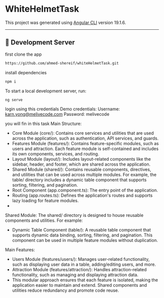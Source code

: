 

# WhiteHelmetTask

This project was generated using [Angular CLI](https://github.com/angular/angular-cli) version 19.1.6.

---

## 🚀 Development Server

first clone the app 
```bash
https://github.com/ahmed-shereif/whiteHelmetTask.git
```

install dependencies
```bash
npm i
```

To start a local development server, run:

```bash
ng serve
```

login using this credentials
Demo credentials:
Username: karn.yong@melivecode.com
Password: melivecode

you will fin in this task 
Main Structure:
- Core Module (core/): Contains core services and utilities that are used across the application, such as authentication, API services, and guards.
- Features Module (features/): Contains feature-specific modules, such as users and attraction. Each feature module is self-contained and includes its own components, services, and routing.
- Layout Module (layout/): Includes layout-related components like the sidebar, header, and footer, which are shared across the application.
- Shared Module (shared/): Contains reusable components, directives, and utilities that can be used across multiple modules. For example, the table/ directory includes a dynamic table component that supports sorting, filtering, and pagination.
- Root Component (app.component.ts): The entry point of the application.
- Routing (app.routes.ts): Defines the application's routes and supports lazy loading for feature modules.
- 
Shared Module:
The shared/ directory is designed to house reusable components and utilities. For example:
- Dynamic Table Component (table/): A reusable table component that supports dynamic data binding, sorting, filtering, and pagination. This component can be used in multiple feature modules without duplication.
  
Main Features:
- Users Module (features/users/): Manages user-related functionality, such as displaying user data in a table, adding/editing users, and more.
- Attraction Module (features/attraction/): Handles attraction-related functionality, such as managing and displaying attraction data.
- This modular approach ensures that each feature is isolated, making the application easier to maintain and extend. Shared components and utilities reduce redundancy and promote code reuse.














